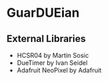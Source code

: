 # GuarDUEian


## External Libraries
- HCSR04 by Martin Sosic
- DueTimer by Ivan Seidel
- Adafruit NeoPixel by Adafruit 
